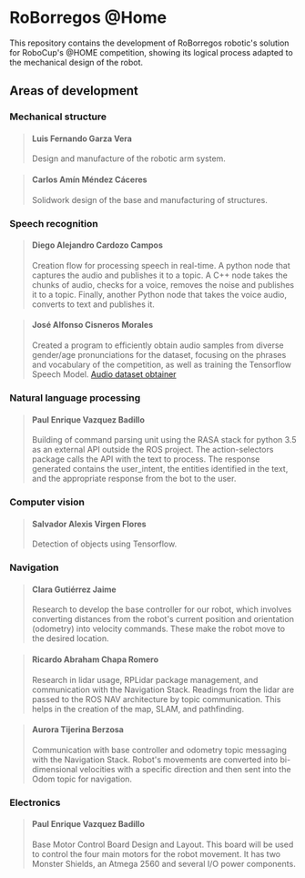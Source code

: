 # RoBorregos @Home

This repository contains the development of RoBorregos robotic's solution for RoboCup's @HOME competition, showing its logical process adapted to the mechanical design of the robot.

## Areas of development


### Mechanical structure

>#### Luis Fernando Garza Vera
>Design and manufacture of the robotic arm system.

>#### Carlos Amín Méndez Cáceres
>Solidwork design of the base and manufacturing of structures.


### Speech recognition
>#### Diego Alejandro Cardozo Campos
>Creation flow for processing speech in real-time. A python node that captures the audio and publishes it to a topic. A C++ node takes the chunks of audio, checks for a voice, removes the noise and publishes it to a topic. Finally, another Python node that takes the voice audio, converts to text and publishes it.

>#### José Alfonso Cisneros Morales
>Created a program to efficiently obtain audio samples from diverse gender/age pronunciations for the dataset, focusing on the phrases and vocabulary of the competition, as well as training the Tensorflow Speech Model.
>[Audio dataset obtainer](bit.ly/home-dataset)

### Natural language processing
>#### Paul Enrique Vazquez Badillo
>Building of command parsing unit using the RASA stack for python 3.5 as an external API outside the ROS project. The action-selectors package calls the API with the text to process. The response generated contains the user_intent, the entities identified in the text, and the appropriate response from the bot to the user.

### Computer vision

>#### Salvador Alexis Virgen Flores
>Detection of objects using Tensorflow.

### Navigation

>#### Clara Gutiérrez Jaime
>Research to develop the base controller for our robot, which involves converting distances from the robot's current position and orientation (odometry) into velocity commands. These make the robot move to the desired location. 

>#### Ricardo Abraham Chapa Romero
>Research in lidar usage, RPLidar package management, and communication with the Navigation Stack. Readings from the lidar are passed to the ROS NAV architecture by topic communication. This helps in the creation of the map, SLAM, and pathfinding.

>#### Aurora Tijerina Berzosa
>Communication with base controller and odometry topic messaging with the Navigation Stack.
Robot's movements are converted into bi-dimensional velocities with a specific direction and then sent into the Odom topic for navigation.


### Electronics

>#### Paul Enrique Vazquez Badillo
>Base Motor Control Board Design and Layout.
This board will be used to control the four main motors for the robot movement. It has two Monster Shields, an Atmega 2560 and several I/O power components.

